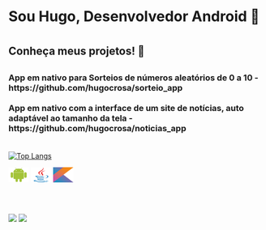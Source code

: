 <h1>Sou Hugo, Desenvolvedor Android 📱<h1>
 <h2>Conheça meus projetos! 🚀 <h2>
   
   <h3> App em nativo para Sorteios de números aleatórios de 0 a 10 - https://github.com/hugocrosa/sorteio_app<br><br>
         App em nativo com a interface de um site de notícias, auto adaptável ao tamanho da tela - https://github.com/hugocrosa/noticias_app<br><br>
  </h3>
   
  
  [![Top Langs](https://github-readme-stats.vercel.app/api/top-langs/?username=hugocrosa)](https://github.com/hugocrosa/github-readme-stats)

  
  <img align="center" alt="hc-HTML" height="30" width="40" src="https://raw.githubusercontent.com/devicons/devicon/2ae2a900d2f041da66e950e4d48052658d850630/icons/android/android-original.svg"></img>
  <img align="center" alt="hc-Ts" height="30" width="40" src="https://raw.githubusercontent.com/devicons/devicon/2ae2a900d2f041da66e950e4d48052658d850630/icons/java/java-original.svg"></img>
  <img align="center" alt="hc-css" height="30" width="40" src="https://raw.githubusercontent.com/devicons/devicon/2ae2a900d2f041da66e950e4d48052658d850630/icons/kotlin/kotlin-original.svg"></img>
  
  <br><br>
  
  <a href = "mailto:hugo2760@gmail.com"><img src="https://img.shields.io/badge/-Gmail-%23333?style=for-the-badge&logo=gmail&logoColor=white" target="_blank"></a>
  <a href="https://www.linkedin.com/in/hugocorrearosa/" target="_blank"><img src="https://img.shields.io/badge/-LinkedIn-%230077B5?style=for-the-badge&logo=linkedin&logoColor=white" target="_blank"></a> 


